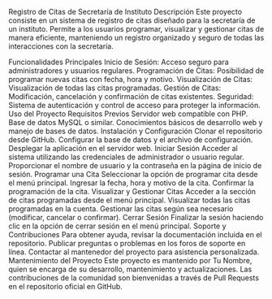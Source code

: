 Registro de Citas de Secretaría de Instituto
Descripción
Este proyecto consiste en un sistema de registro de citas diseñado para la secretaría de un instituto. Permite a los usuarios programar, visualizar y gestionar citas de manera eficiente, manteniendo un registro organizado y seguro de todas las interacciones con la secretaría.

Funcionalidades Principales
Inicio de Sesión: Acceso seguro para administradores y usuarios regulares.
Programación de Citas: Posibilidad de programar nuevas citas con fecha, hora y motivo.
Visualización de Citas: Visualización de todas las citas programadas.
Gestión de Citas: Modificación, cancelación y confirmación de citas existentes.
Seguridad: Sistema de autenticación y control de acceso para proteger la información.
Uso del Proyecto
Requisitos Previos
Servidor web compatible con PHP.
Base de datos MySQL o similar.
Conocimientos básicos de desarrollo web y manejo de bases de datos.
Instalación y Configuración
Clonar el repositorio desde GitHub.
Configurar la base de datos y el archivo de configuración.
Desplegar la aplicación en el servidor web.
Iniciar Sesión
Acceder al sistema utilizando las credenciales de administrador o usuario regular.
Proporcionar el nombre de usuario y la contraseña en la página de inicio de sesión.
Programar una Cita
Seleccionar la opción de programar cita desde el menú principal.
Ingresar la fecha, hora y motivo de la cita.
Confirmar la programación de la cita.
Visualizar y Gestionar Citas
Acceder a la sección de citas programadas desde el menú principal.
Visualizar todas las citas programadas en la cuenta.
Gestionar las citas según sea necesario (modificar, cancelar o confirmar).
Cerrar Sesión
Finalizar la sesión haciendo clic en la opción de cerrar sesión en el menú principal.
Soporte y Contribuciones
Para obtener ayuda, revisar la documentación incluida en el repositorio.
Publicar preguntas o problemas en los foros de soporte en línea.
Contactar al mantenedor del proyecto para asistencia personalizada.
Mantenimiento del Proyecto
Este proyecto es mantenido por Tu Nombre, quien se encarga de su desarrollo, mantenimiento y actualizaciones. Las contribuciones de la comunidad son bienvenidas a través de Pull Requests en el repositorio oficial en GitHub.
